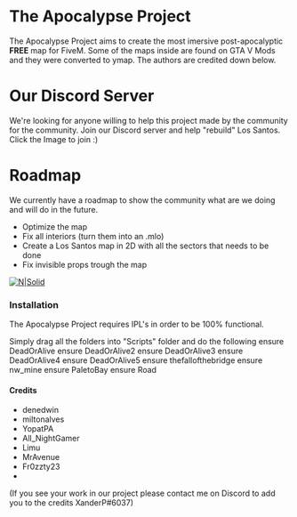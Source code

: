# The Apocalypse Project

  The Apocalypse Project aims to create the most imersive post-apocalyptic **FREE** map for FiveM.
  Some of the maps inside are found on GTA V Mods and they were converted to ymap. 
  The authors are credited down below.
 
 # Our Discord Server
We're looking for anyone willing to help this project made by the community for the community. 
Join our Discord server and help "rebuild" Los Santos. Click the Image to join  :)


# Roadmap
We currently have a roadmap to show the community what are we doing and will do in the future.

  - Optimize the map
  - Fix all interiors (turn them into an .mlo)
  - Create a Los Santos map in 2D with all the sectors that needs to be done
  - Fix invisible props trough the map
 



[![N|Solid](https://i.imgur.com/j0Iom2Y.png)](https://discord.gg/upaKdXYfu6)



### Installation

The Apocalypse Project requires IPL's in order to be 100% functional.

Simply drag all the folders into "Scripts" folder and do the following
ensure DeadOrAlive
ensure DeadOrAlive2
ensure DeadOrAlive3
ensure DeadOrAlive4
ensure DeadOrAlive5
ensure thefallofthebridge
ensure nw_mine
ensure PaletoBay 
ensure Road






#### Credits
- denedwin
- miltonalves
- YopatPA
- All_NightGamer
- Limu
- MrAvenue
- Fr0zzty23
- 
(If you see your work in our project please contact me on Discord to add you to the credits XanderP#6037)








